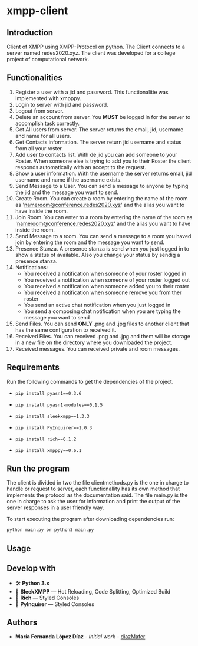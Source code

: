 # xmpp-client


## Introduction
Client of XMPP using XMPP-Protocol on python. The Client connects to a server named redes2020.xyz. The client was developed for a college project of computational network.

## Functionalities
1. Register a user with a jid and password. This functionalitie was implemented with xmpppy.
2. Login to server with jid and password.
3. Logout from server.
4. Delete an account from server. You **MUST** be logged in for the server to accomplish task correctly.
5. Get All users from server. The server returns the email, jid, username and name for all users.
6. Get Contacts information. The server return jid username and status from all your roster.
7. Add user to contacts list. With de jid you can add someone to your Roster. When someone else is trying to add you to their Roster the client responds automatically with an accept to the request. 
8. Show a user information. With the username the server returns email, jid username and name if the username exists.
9. Send Message to a User. You can send a message to anyone by typing the jid and the message you want to send.
10. Create Room. You can create a room by entering the name of the room as 'nameroom@conference.redes2020.xyz' and the alias you want to have inside the room.
11. Join Room. You can enter to a room by entering the name of the room as 'nameroom@conference.redes2020.xyz' and the alias you want to have inside the room.
12. Send Message to a room. You can send a message to a room you haved join by entering the room and the message you want to send.
13. Presence Stanza. A presence stanza is send when you just logged in to show a status of available. Also you change your status by sendig a presence stanza.
14. Notifications:
     * You received a notification when someone of your roster logged in
     * You received a notification when someone of your roster logged out
     * You received a notification when someone added you to their roster
     * You received a notification when someone remove you from ther roster
     * You send an active chat notification when you just logged in
     * You send a composing chat notification when you are typing the message you want to send 
15. Send Files. You can send **ONLY** .png and .jpg files to another client that has the same configuration to received it.
16. Received Files. You can received .png and .jpg and them will be storage in a new file on the directory where you downloaded the project.
17. Received messages. You can received private and room messages.
  
## Requirements
Run the following commands to get the dependencies of the project.

- `pip install pyasn1==0.3.6` 

- `pip install pyasn1-modules==0.1.5` 

- `pip install sleekxmpp==1.3.3`  

- `pip install PyInquirer==1.0.3` 

- `pip install rich==6.1.2` 

- `pip install xmpppy==0.6.1` 


## Run the program 
The client is divided in two the file clientmethods.py is the one in charge to handle or request to server, each functionallity has its own method that implements the protocol as the documentation said. The file main.py is the one in charge to ask the user for information and print the output of the server responses in a user friendly way. 

To start executing the program after downloading dependencies run:

```sh
python main.py or python3 main.py
```

## Usage



## Develop with
- 🛠 **Python 3.x** 
- 🚀 **SleekXMPP**  — Hot Reloading, Code Splitting, Optimized Build
- 💅 **Rich** — Styled Consoles
- 💖  **PyInquirer** — Styled Consoles

## Authors
* **María Fernanda López Díaz** - *Initial work* - [diazMafer](https://github.com/diazMafer)

